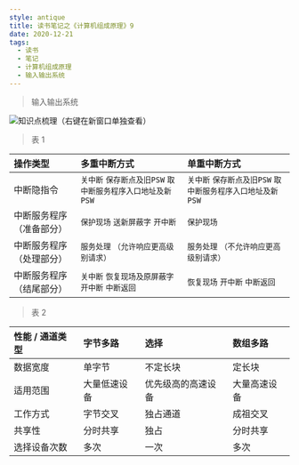 ```yaml
---
style: antique
title: 读书笔记之《计算机组成原理》9
date: 2020-12-21
tags:
  - 读书
  - 笔记
  - 计算机组成原理
  - 输入输出系统
---
```


> 输入输出系统

![知识点梳理（右键在新窗口单独查看）](Computer-Organization-9-In-Out-System/key-knowlages.png '=1200px-500px')

> 表 1

| 操作类型                 | 多重中断方式                                               | 单重中断方式                                               |
| :----------------------- | :--------------------------------------------------------- | :--------------------------------------------------------- |
| 中断隐指令               | `关中断` `保存断点及旧PSW` `取中断服务程序入口地址及新PSW` | `关中断` `保存断点及旧PSW` `取中断服务程序入口地址及新PSW` |
| 中断服务程序（准备部分） | `保护现场` `送新屏蔽字` `开中断`                           | `保护现场`                                                 |
| 中断服务程序（处理部分） | `服务处理` `（允许响应更高级别请求）`                      | `服务处理` `（不允许响应更高级别请求）`                    |
| 中断服务程序（结尾部分） | `关中断` `恢复现场及原屏蔽字` `开中断` `中断返回`          | `恢复现场` `开中断` `中断返回`                             |

> 表 2

| 性能 / 通道类型 | 字节多路     | 选择               | 数组多路     |
| :-------------- | :----------- | :----------------- | :----------- |
| 数据宽度        | 单字节       | 不定长块           | 定长块       |
| 适用范围        | 大量低速设备 | 优先级高的高速设备 | 大量高速设备 |
| 工作方式        | 字节交叉     | 独占通道           | 成祖交叉     |
| 共享性          | 分时共享     | 独占               | 分时共享     |
| 选择设备次数    | 多次         | 一次               | 多次         |
